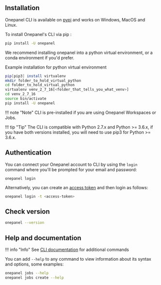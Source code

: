 ## Installation
Onepanel CLI is available on <a href="https://pypi.org/project/onepanel" target="_blank">pypi</a> and works on Windows, MacOS and Linux.

To install Onepanel's CLI via pip :

```bash
pip install -U onepanel
```

We recommend installing onepanel into a python virtual environment, or a conda environment if you'd prefer.

Example installation for python virtual environment
```bash
pip[pip3] install virtualenv
mkdir folder_to_hold_virtual_python
cd folder_to_hold_virtual_python
virtualenv venv_2_7_16[<folder_that_tells_you_what_venv>]
cd venv_2_7_16
source bin/activate
pip install -U onepanel
```

!!! note "Note" 
    CLI is pre-installed if you are using Onepanel Workspaces or Jobs.

!!! tip "Tip" 
    The CLI is compatible with Python 2.7.x and Python >= 3.6.x, if you have both versions installed, you will need to use pip3 for Python >= 3.6.x.

## Authentication

You can connect your Onepanel account to CLI by using the `login` command where you'll be prompted for your email and password:

```
onepanel login
```

Alternatively, you can create an [access token](/integrations/access-tokens/#create-access-token) and then login as follows:

```bash
onepanel login -t <access-token>
```

## Check version

```bash
onepanel --version
```

## Help and documentation

!!! info "Info"
    See [CLI documentation](/cli/) for additional commands

You can add `--help`  to any command to view information about its syntax and options, some examples:

```bash
onepanel jobs --help
onepanel jobs create --help
```